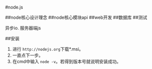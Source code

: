 #node.js


##node核心设计理念
##node核心模块api
##web开发
##数据库
##测试

异步io. 服务器端js  

##安装

1. 进行 `http://nodejs.org`下载*.msi。
2. 一直点下一步。  
3. 在cmd中输入 `node -v`。若得到版本号就说明安装成功。  


